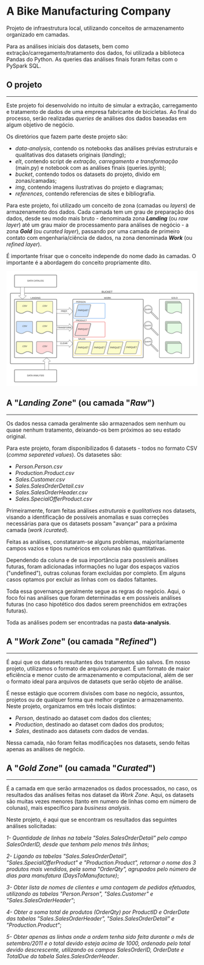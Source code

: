 # A Bike Manufacturing Company

Projeto de infraestrutura local, utilizando conceitos de armazenamento organizado em camadas. 

Para as análises iniciais dos datasets, bem como extração/carregamento/tratamento dos dados, foi utilizada a biblioteca Pandas do Python. As queries das análises finais foram feitas com o PySpark SQL.

## O projeto
---

Este projeto foi desenvolvido no intuito de simular a extração, carregamento e tratamento de dados de uma empresa fabricante de bicicletas. Ao final do processo, serão realizadas _queries_ de análises dos dados baseadas em algum objetivo de negócio.

Os diretórios que fazem parte deste projeto são:

- _data-analysis_, contendo os notebooks das análises prévias estruturais e qualitativas dos datasets originais (_landing_);
- _elt_, contendo script de _extração, carregamento e transformação_ (main.py) e notebook com as análises finais (queries.ipynb);
- _bucket_, contendo todos os datasets do projeto, divido em zonas/camadas;
- _img_, contendo imagens ilustrativas do projeto e diagramas;
- _references_, contendo referencias de sites e bibliografia.

Para este projeto, foi utilizado um conceito de zona (camadas ou _layers_) de armazenamento dos dados. Cada camada tem um grau de preparação dos dados, desde seu modo mais bruto - denominada zona **_Landing_** (ou _raw layer_) até um grau maior de processamento para análises de negócio - a zona **_Gold_** (ou _curated layer_), passando por uma camada de primeiro contato com engenharia/ciência de dados, na zona denominada **_Work_** (ou _refined layer_).

É importante frisar que o conceito independe do nome dado às camadas. O importante é a abordagem do conceito propriamente dito.

[![Alt text](https://github.com/rbsmotta/bike-manufacturing-company/blob/main/img/diagram.png)]([https://digitalocean.com](https://github.com/rbsmotta/bike-manufacturing-company/blob/main/img/diagram.png))

## A "_Landing Zone_" (ou camada "_Raw_")
---

Os dados nessa camada geralmente são armazenados sem nenhum ou quase nenhum tratamento, deixando-os bem próximos ao seu estado original. 

Para este projeto, foram disponibilizados 6 datasets - todos no formato CSV (_comma separeted values_). Os datasetes são:

- _Person.Person.csv_
- _Production.Product.csv_
- _Sales.Customer.csv_
- _Sales.SalesOrderDetail.csv_
- _Sales.SalesOrderHeader.csv_
- _Sales.SpecialOfferProduct.csv_

Primeiramente, foram feitas análises _estruturais_ e _qualitativas_ nos datasets, visando a identificação de possíveis anomalias e suas correções necessárias para que os datasets possam "avançar" para a próxima camada (_work_ /_curated_). 

Feitas as análises, constataram-se alguns problemas, majoritariamente campos vazios e tipos numéricos em colunas não quantitativas. 

Dependendo da coluna e de sua importância para possíveis análises futuras, foram adicionadas informações no lugar dos espaços vazios ("undefined"), outras colunas foram excluídas por completo. Em alguns casos optamos por excluir as linhas com os dados faltantes. 

Toda essa governança geralmente segue as regras do negócio. Aqui, o foco foi nas análises que foram determinadas e em possíveis análises futuras (no caso hipotético dos dados serem preenchidos em extrações futuras).

Toda as análises podem ser encontradas na pasta __data-analysis__. 

## A "_Work Zone_" (ou camada "_Refined_")
---

É aqui que os datasets resultantes dos tratamentos são salvos. Em nosso projeto, utilizamos o formato de arquivos _parquet_. É um formato de maior eficiência e menor custo de armazenamento e computacional, além de ser o formato ideal para arquivos de datasets que serão objeto de análise. 

É nesse estágio que ocorrem divisões com base no negócio, assuntos, projetos ou de qualquer forma que melhor organize o armazenamento.
Neste projeto, organizamos em três locais distintos:

- _Person_, destinado ao dataset com dados dos clientes;
- _Production_, destinado ao dataset com dados dos produtos;
- _Sales_, destinado aos datasets com dados de vendas.

Nessa camada, não foram feitas modificações nos datasets, sendo feitas apenas as análises de negócio.

## A "_Gold Zone_" (ou camada "_Curated_")
---

É a camada em que serão armazenados os dados processados, no caso, os resultados das análises feitas nos dataset da _Work Zone_. Aqui, os datasets são muitas vezes menores (tanto em numero de linhas como em número de colunas), mais específico para _business analysis_.

Neste projeto, é aqui que se encontram os resultados das seguintes análises solicitadas:

_1- Quantidade de linhas na tabela "Sales.SalesOrderDetail" pelo campo SalesOrderID, desde que tenham pelo menos três linhas_;

_2- Ligando as tabelas "Sales.SalesOrderDetail", "Sales.SpecialOfferProduct" e "Production.Product", retornar o nome dos 3 produtos mais vendidos, pela soma "OrderQty", agrupados pelo número de dias para manufatura (DaysToManufacture)_;

_3- Obter lista de nomes de clientes e uma contagem de pedidos efetuados, utilizando as tabelas "Person.Person", "Sales.Customer" e "Sales.SalesOrderHeader"_;

_4- Obter a soma total de produtos (OrderQty) por ProductID e OrderDate das tabelas "Sales.SalesOrderHeader", "Sales.SalesOrderDetail" e "Production.Product"_;

_5- Obter apenas as linhas onde a ordem tenha sido feita durante o mês de setembro/2011 e o total devido esteja acima de 1000, ordenado pelo total devido descrescente, utilizando os campos SalesOrderID, OrderDate e TotalDue da tabela Sales.SalesOrderHeader_.
